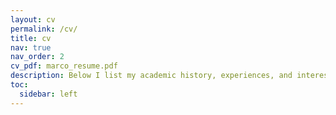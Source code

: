 ```yaml
---
layout: cv
permalink: /cv/
title: cv
nav: true
nav_order: 2
cv_pdf: marco_resume.pdf
description: Below I list my academic history, experiences, and interests. A pdf of my resume can be found to the right.
toc:
  sidebar: left
---
```


<!--
This is a description of the page. You can modify it in '_pages/cv.md'. 
You can also change or remove the top pdf download button.
-->